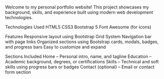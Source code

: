 Welcome to my personal portfolio website! This project showcases my background, skills, and experience  built using modern web development technologies.

Technologies Used
  HTML5
  CSS3
  Bootstrap 5
  Font Awesome (for icons)

  Features
Responsive layout using Bootstrap Grid System
Navigation bar with page links
Organized sections using Bootstrap cards, modals, badges, and progress bars
Easy to customize and expand

Sections Included
Home – Personal intro, name, and tagline
Education – Academic background, degrees, or certifications
Skills – Technical and soft skills using progress bars or badges
Contact (optional) – Email or contact form section
